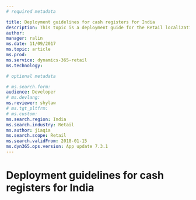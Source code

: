 ```yaml
---
# required metadata

title: Deployment guidelines for cash registers for India
description: This topic is a deployment guide for the Retail localization for India.
author: 
manager: ralin
ms.date: 11/09/2017
ms.topic: article
ms.prod: 
ms.service: dynamics-365-retail
ms.technology: 

# optional metadata

# ms.search.form:  
audience: Developer
# ms.devlang: 
ms.reviewer: shylaw
# ms.tgt_pltfrm: 
# ms.custom: 
ms.search.region: India
ms.search.industry: Retail
ms.author: jiaqia
ms.search.scope: Retail
ms.search.validFrom: 2018-01-15
ms.dyn365.ops.version: App update 7.3.1
---
```

# Deployment guidelines for cash registers for India
